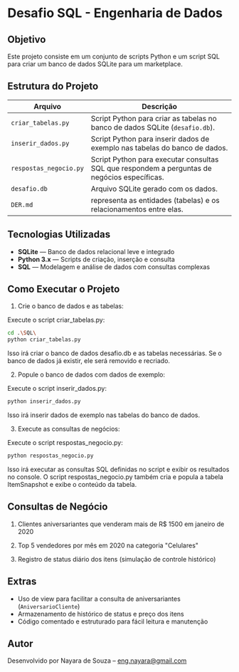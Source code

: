 # Desafio SQL - Engenharia de Dados

## Objetivo

Este projeto consiste em um conjunto de scripts Python e um script SQL para criar um banco de dados SQLite para um marketplace.


## Estrutura do Projeto
| Arquivo              | Descrição |
|----------------------|-----------|
| `criar_tabelas.py`   | Script Python para criar as tabelas no banco de dados SQLite (`desafio.db`). |
| `inserir_dados.py`     | Script Python para inserir dados de exemplo nas tabelas do banco de dados. |
| `respostas_negocio.py`         | Script Python para executar consultas SQL que respondem a perguntas de negócios específicas. |
| `desafio.db`         | Arquivo SQLite gerado com os dados. |
| `DER.md`         | representa as entidades (tabelas) e os relacionamentos entre elas. |


## Tecnologias Utilizadas
- **SQLite** — Banco de dados relacional leve e integrado
- **Python 3.x** — Scripts de criação, inserção e consulta
- **SQL** — Modelagem e análise de dados com consultas complexas


## Como Executar o Projeto

1) Crie o banco de dados e as tabelas:

Execute o script criar_tabelas.py:

```bash
cd .\SQL\
python criar_tabelas.py
```
Isso irá criar o banco de dados desafio.db e as tabelas necessárias. Se o banco de dados já existir, ele será removido e recriado.

2) Popule o banco de dados com dados de exemplo:

Execute o script inserir_dados.py:

```bash
python inserir_dados.py
```
Isso irá inserir dados de exemplo nas tabelas do banco de dados.

3) Execute as consultas de negócios:

Execute o script respostas_negocio.py:
```bash
python respostas_negocio.py
```
Isso irá executar as consultas SQL definidas no script e exibir os resultados no console. O script respostas_negocio.py também cria e popula a tabela ItemSnapshot e exibe o conteúdo da tabela.



## Consultas de Negócio

1) Clientes aniversariantes que venderam mais de R$ 1500 em janeiro de 2020

2) Top 5 vendedores por mês em 2020 na categoria "Celulares"

3) Registro de status diário dos itens (simulação de controle histórico)

## Extras
- Uso de view para facilitar a consulta de aniversariantes (`AniversarioCliente`)
- Armazenamento de histórico de status e preço dos itens
- Código comentado e estruturado para fácil leitura e manutenção


## Autor
Desenvolvido por Nayara de Souza – eng.nayara@gmail.com
